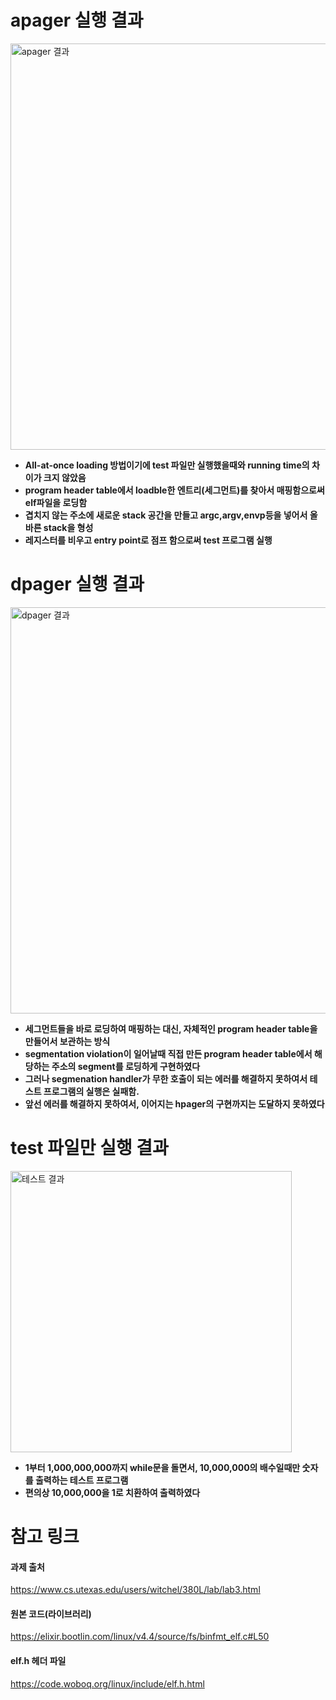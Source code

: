# apager 실행 결과
<img width="650" alt="apager 결과" src="https://user-images.githubusercontent.com/47956399/116871382-20588c80-ac4f-11eb-92d4-f759735e4f80.PNG">

- **All-at-once loading 방법이기에 test 파일만 실행했을때와 running time의 차이가 크지 않았음**  
- **program header table에서 loadble한 엔트리(세그먼트)를 찾아서 매핑함으로써 elf파일을 로딩함**
- **겹치지 않는 주소에 새로운 stack 공간을 만들고 argc,argv,envp등을 넣어서 올바른 stack을 형성**
- **레지스터를 비우고 entry point로 점프 함으로써 test 프로그램 실행**
# dpager 실행 결과
<img width="650" alt="dpager 결과" src="https://user-images.githubusercontent.com/47956399/116871479-4716c300-ac4f-11eb-99b5-8fedcac0052b.PNG">

- **세그먼트들을 바로 로딩하여 매핑하는 대신, 자체적인 program header table을 만들어서 보관하는 방식**
- **segmentation violation이 일어날때 직접 만든 program header table에서 해당하는 주소의 segment를 로딩하게 구현하였다**
- **그러나 segmenation handler가 무한 호출이 되는 에러를 해결하지 못하여서 테스트 프로그램의 실행은 실패함.**
- **앞선 에러를 해결하지 못하여서, 이어지는 hpager의 구현까지는 도달하지 못하였다**
# test 파일만 실행 결과
<img width="450" alt="테스트 결과" src="https://user-images.githubusercontent.com/47956399/116871482-4aaa4a00-ac4f-11eb-8690-3c94e2522b39.PNG">

- **1부터 1,000,000,000까지 while문을 돌면서, 10,000,000의 배수일때만 숫자를 출력하는 테스트 프로그램**
- **편의상 10,000,000을 1로 치환하여 출력하였다**

# 참고 링크
#### 과제 출처
https://www.cs.utexas.edu/users/witchel/380L/lab/lab3.html  
#### 원본 코드(라이브러리)
https://elixir.bootlin.com/linux/v4.4/source/fs/binfmt_elf.c#L50
#### elf.h 헤더 파일
https://code.woboq.org/linux/include/elf.h.html  

